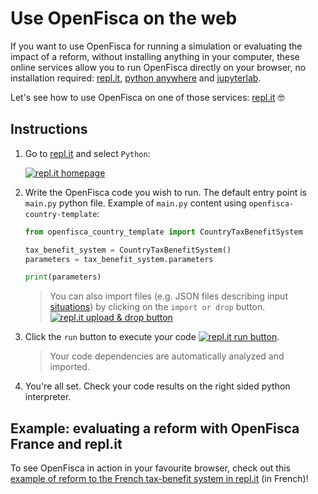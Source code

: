 # Use OpenFisca on the web


If you want to use OpenFisca for running a simulation or evaluating the impact of a reform, without installing anything in your computer, these online services allow you to run OpenFisca directly on your browser, no installation required: [repl.it](https://repl.it), [python anywhere](https://www.pythonanywhere.com) and [jupyterlab](https://jupyterlab.readthedocs.io/en/stable/).

Let's see how to use OpenFisca on one of those services: [repl.it](https://repl.it) 🤓

## Instructions

1. Go to [repl.it](https://repl.it) and select `Python`:

    [![repl.it homepage](https://raw.githubusercontent.com/openfisca/openfisca-doc/master/source/static/img/replit-homepage.png)](https://github.com/openfisca/openfisca-doc/blob/master/source/static/img/replit-homepage.png)

2. Write the OpenFisca code you wish to run. The default entry point is `main.py` python file. Example of `main.py` content using `openfisca-country-template`:

    ```py
    from openfisca_country_template import CountryTaxBenefitSystem

    tax_benefit_system = CountryTaxBenefitSystem()
    parameters = tax_benefit_system.parameters

    print(parameters)
    ```

    > You can also import files (e.g. JSON files describing input [situations](../openfisca-web-api/input-output-data.md#describing-the-situation)) by clicking on the `import or drop` button.
    [![repl.it upload & drop button](https://cdn.rawgit.com/openfisca/openfisca-doc/master/source/static/img/replit-upload-drop-button.png)](https://github.com/openfisca/openfisca-doc/blob/master/source/static/img/replit-upload-drop-button.png)

3. Click the `run` button to execute your code [![repl.it run button](https://cdn.rawgit.com/openfisca/openfisca-doc/master/img/replit-run-button.png)](https://github.com/openfisca/openfisca-doc/blob/master/img/replit-run-button.png).

    > Your code dependencies are automatically analyzed and imported.

4. You're all set. Check your code results on the right sided python interpreter.

## Example: evaluating a reform with OpenFisca France and repl.it

To see OpenFisca in action in your favourite browser, check out this [example of reform to the French tax-benefit system in repl.it](https://repl.it/@openfisca/framework-openfisca-france) (in French)!
